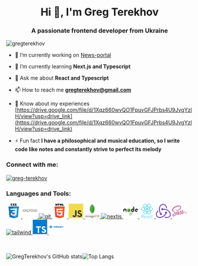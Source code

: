 <h1 align="center">Hi 👋, I'm Greg Terekhov</h1>
<h3 align="center">A passionate frontend developer from Ukraine</h3>

<p align="left"> <img src="https://komarev.com/ghpvc/?username=gregterekhov&label=Profile%20views&color=0e75b6&style=flat" alt="gregterekhov" /> </p>

- 🔭 I’m currently working on [News-portal](https://github.com/GregTerekhov/news-portal-refactor)

- 🌱 I’m currently learning **Next.js and Typescript**

- 💬 Ask me about **React and Typescript**

- 📫 How to reach me **gregterekhov@gmail.com**

- 📄 Know about my experiences [https://drive.google.com/file/d/1Xqz660wvQO1FpuvGFJPrbs4U9JvgYzlH/view?usp=drive_link](https://drive.google.com/file/d/1Xqz660wvQO1FpuvGFJPrbs4U9JvgYzlH/view?usp=drive_link)

- ⚡ Fun fact **I have a philosophical and musical education, so I write code like notes and constantly strive to perfect its melody**

<h3 align="left">Connect with me:</h3>
<p align="left">
<a href="https://linkedin.com/in/greg-terekhov" target="blank"><img align="center" src="https://raw.githubusercontent.com/rahuldkjain/github-profile-readme-generator/master/src/images/icons/Social/linked-in-alt.svg" alt="greg-terekhov" height="30" width="40" /></a>
</p>

<h3 align="left">Languages and Tools:</h3>
<p align="left"> <a href="https://www.w3schools.com/css/" target="_blank" rel="noreferrer"> <img src="https://raw.githubusercontent.com/devicons/devicon/master/icons/css3/css3-original-wordmark.svg" alt="css3" width="40" height="40"/> </a> <a href="https://expressjs.com" target="_blank" rel="noreferrer"> <img src="https://raw.githubusercontent.com/devicons/devicon/master/icons/express/express-original-wordmark.svg" alt="express" width="40" height="40"/> </a> <a href="https://git-scm.com/" target="_blank" rel="noreferrer"> <img src="https://www.vectorlogo.zone/logos/git-scm/git-scm-icon.svg" alt="git" width="40" height="40"/> </a> <a href="https://www.w3.org/html/" target="_blank" rel="noreferrer"> <img src="https://raw.githubusercontent.com/devicons/devicon/master/icons/html5/html5-original-wordmark.svg" alt="html5" width="40" height="40"/> </a> <a href="https://developer.mozilla.org/en-US/docs/Web/JavaScript" target="_blank" rel="noreferrer"> <img src="https://raw.githubusercontent.com/devicons/devicon/master/icons/javascript/javascript-original.svg" alt="javascript" width="40" height="40"/> </a> <a href="https://www.mongodb.com/" target="_blank" rel="noreferrer"> <img src="https://raw.githubusercontent.com/devicons/devicon/master/icons/mongodb/mongodb-original-wordmark.svg" alt="mongodb" width="40" height="40"/> </a> <a href="https://nextjs.org/" target="_blank" rel="noreferrer"> <img src="https://cdn.worldvectorlogo.com/logos/nextjs-2.svg" alt="nextjs" width="40" height="40"/> </a> <a href="https://nodejs.org" target="_blank" rel="noreferrer"> <img src="https://raw.githubusercontent.com/devicons/devicon/master/icons/nodejs/nodejs-original-wordmark.svg" alt="nodejs" width="40" height="40"/> </a> <a href="https://reactjs.org/" target="_blank" rel="noreferrer"> <img src="https://raw.githubusercontent.com/devicons/devicon/master/icons/react/react-original-wordmark.svg" alt="react" width="40" height="40"/> </a> <a href="https://redux.js.org" target="_blank" rel="noreferrer"> <img src="https://raw.githubusercontent.com/devicons/devicon/master/icons/redux/redux-original.svg" alt="redux" width="40" height="40"/> </a> <a href="https://sass-lang.com" target="_blank" rel="noreferrer"> <img src="https://raw.githubusercontent.com/devicons/devicon/master/icons/sass/sass-original.svg" alt="sass" width="40" height="40"/> </a> <a href="https://tailwindcss.com/" target="_blank" rel="noreferrer"> <img src="https://www.vectorlogo.zone/logos/tailwindcss/tailwindcss-icon.svg" alt="tailwind" width="40" height="40"/> </a> <a href="https://www.typescriptlang.org/" target="_blank" rel="noreferrer"> <img src="https://raw.githubusercontent.com/devicons/devicon/master/icons/typescript/typescript-original.svg" alt="typescript" width="40" height="40"/> </a> <a href="https://webpack.js.org" target="_blank" rel="noreferrer"> <img src="https://raw.githubusercontent.com/devicons/devicon/d00d0969292a6569d45b06d3f350f463a0107b0d/icons/webpack/webpack-original-wordmark.svg" alt="webpack" width="40" height="40"/> </a> </p>

<br/>
<br/>

<img align="left" alt="GregTerekhov's GitHub stats" src="https://github-readme-stats.vercel.app/api?username=GregTerekhov&show_icons=true&theme=dark"/>
<img align="left" alt="Top Langs" src="https://github-readme-stats.vercel.app/api/top-langs/?username=GregTerekhov&layout=compact"/>
